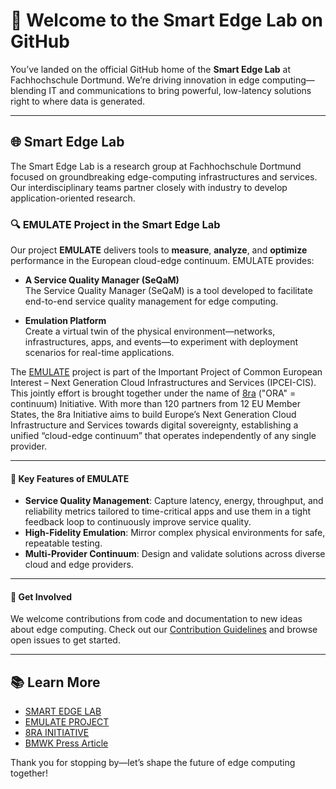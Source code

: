 # 👋 Welcome to the Smart Edge Lab on GitHub

You’ve landed on the official GitHub home of the **Smart Edge Lab** at Fachhochschule Dortmund. We’re driving innovation in edge computing—blending IT and communications to bring powerful, low-latency solutions right to where data is generated.

---

## 🌐 Smart Edge Lab  
The Smart Edge Lab is a research group at Fachhochschule Dortmund focused on groundbreaking edge-computing infrastructures and services. Our interdisciplinary teams partner closely with industry to develop application-oriented research. 

### 🔍 EMULATE  Project in the Smart Edge Lab  

Our project **EMULATE** delivers tools to **measure**, **analyze**, and **optimize** performance in the European cloud-edge continuum. EMULATE provides:

- **A Service Quality Manager (SeQaM)**  
  The Service Quality Manager (SeQaM) is a tool developed to facilitate end-to-end service quality management for edge computing.
  
- **Emulation Platform**  
  Create a virtual twin of the physical environment—networks, infrastructures, apps, and events—to experiment with deployment scenarios for real-time applications.




The [EMULATE](https://www.fh-dortmund.de/microsite/smartedgelab/projekte/emulate.php?loc=en) project is part of the Important Project of Common European Interest – Next Generation Cloud Infrastructures and Services (IPCEI-CIS). This jointly effort is brought together under the name of [8ra](https://www.8ra.com/) ("ORA" = continuum) Initiative. With more than 120 partners from 12 EU Member States, the 8ra Initiative aims to build Europe’s Next Generation Cloud Infrastructure and Services towards digital sovereignty, establishing a unified “cloud-edge continuum” that operates independently of any single provider.


---

#### 🚀 Key Features of EMULATE

- **Service Quality Management**: Capture latency, energy, throughput, and reliability metrics tailored to time-critical apps and use them in a tight feedback loop to continuously improve service quality.
- **High-Fidelity Emulation**: Mirror complex physical environments for safe, repeatable testing.  
- **Multi-Provider Continuum**: Design and validate solutions across diverse cloud and edge providers.

---

#### 🤝 Get Involved  
We welcome contributions from code and documentation to new ideas about edge computing. Check out our [Contribution Guidelines](https://github.com/Smart-Edge-Lab/SeQaM/blob/main/Contributing.md) and browse open issues to get started.




---

## 📚 Learn More  

* [SMART EDGE LAB](https://www.fh-dortmund.de/microsite/smartedgelab/index.php)
* [EMULATE PROJECT](https://www.fh-dortmund.de/microsite/smartedgelab/projekte/emulate.php?loc=en)
* [8RA INITIATIVE](https://www.8ra.com/)
* [BMWK Press Article](https://www.bmwk.de/Redaktion/EN/Artikel/Industry/ipcei-cis.html)


Thank you for stopping by—let’s shape the future of edge computing together!
